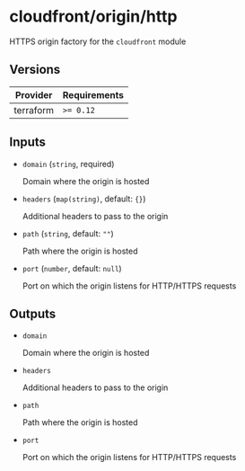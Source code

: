 # cloudfront/origin/http

HTTPS origin factory for the `cloudfront` module

<!-- BEGIN_TF_DOCS -->

## Versions

| Provider  | Requirements |
| --------- | ------------ |
| terraform | `>= 0.12`    |

## Inputs

- `domain` (`string`, required)

  Domain where the origin is hosted

- `headers` (`map(string)`, default: `{}`)

  Additional headers to pass to the origin

- `path` (`string`, default: `""`)

  Path where the origin is hosted

- `port` (`number`, default: `null`)

  Port on which the origin listens for HTTP/HTTPS requests

## Outputs

- `domain`

  Domain where the origin is hosted

- `headers`

  Additional headers to pass to the origin

- `path`

  Path where the origin is hosted

- `port`

  Port on which the origin listens for HTTP/HTTPS requests
